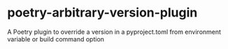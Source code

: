 # poetry-arbitrary-version-plugin
A Poetry plugin to override a version in a pyproject.toml from environment variable or build command option
